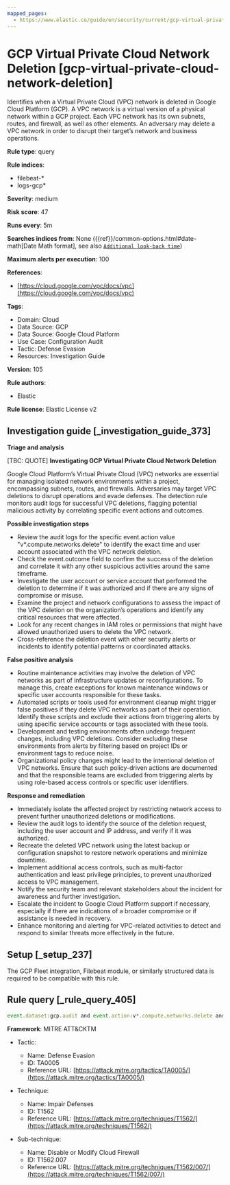 ```yaml
---
mapped_pages:
  - https://www.elastic.co/guide/en/security/current/gcp-virtual-private-cloud-network-deletion.html
---
```


# GCP Virtual Private Cloud Network Deletion [gcp-virtual-private-cloud-network-deletion]

Identifies when a Virtual Private Cloud (VPC) network is deleted in Google Cloud Platform (GCP). A VPC network is a virtual version of a physical network within a GCP project. Each VPC network has its own subnets, routes, and firewall, as well as other elements. An adversary may delete a VPC network in order to disrupt their target’s network and business operations.

**Rule type**: query

**Rule indices**:

* filebeat-*
* logs-gcp*

**Severity**: medium

**Risk score**: 47

**Runs every**: 5m

**Searches indices from**: None ({{ref}}/common-options.html#date-math[Date Math format], see also [`Additional look-back time`](docs-content://solutions/security/detect-and-alert/create-detection-rule.md#rule-schedule))

**Maximum alerts per execution**: 100

**References**:

* [https://cloud.google.com/vpc/docs/vpc](https://cloud.google.com/vpc/docs/vpc)

**Tags**:

* Domain: Cloud
* Data Source: GCP
* Data Source: Google Cloud Platform
* Use Case: Configuration Audit
* Tactic: Defense Evasion
* Resources: Investigation Guide

**Version**: 105

**Rule authors**:

* Elastic

**Rule license**: Elastic License v2

## Investigation guide [_investigation_guide_373]

**Triage and analysis**

[TBC: QUOTE]
**Investigating GCP Virtual Private Cloud Network Deletion**

Google Cloud Platform’s Virtual Private Cloud (VPC) networks are essential for managing isolated network environments within a project, encompassing subnets, routes, and firewalls. Adversaries may target VPC deletions to disrupt operations and evade defenses. The detection rule monitors audit logs for successful VPC deletions, flagging potential malicious activity by correlating specific event actions and outcomes.

**Possible investigation steps**

* Review the audit logs for the specific event.action value "v*.compute.networks.delete" to identify the exact time and user account associated with the VPC network deletion.
* Check the event.outcome field to confirm the success of the deletion and correlate it with any other suspicious activities around the same timeframe.
* Investigate the user account or service account that performed the deletion to determine if it was authorized and if there are any signs of compromise or misuse.
* Examine the project and network configurations to assess the impact of the VPC deletion on the organization’s operations and identify any critical resources that were affected.
* Look for any recent changes in IAM roles or permissions that might have allowed unauthorized users to delete the VPC network.
* Cross-reference the deletion event with other security alerts or incidents to identify potential patterns or coordinated attacks.

**False positive analysis**

* Routine maintenance activities may involve the deletion of VPC networks as part of infrastructure updates or reconfigurations. To manage this, create exceptions for known maintenance windows or specific user accounts responsible for these tasks.
* Automated scripts or tools used for environment cleanup might trigger false positives if they delete VPC networks as part of their operation. Identify these scripts and exclude their actions from triggering alerts by using specific service accounts or tags associated with these tools.
* Development and testing environments often undergo frequent changes, including VPC deletions. Consider excluding these environments from alerts by filtering based on project IDs or environment tags to reduce noise.
* Organizational policy changes might lead to the intentional deletion of VPC networks. Ensure that such policy-driven actions are documented and that the responsible teams are excluded from triggering alerts by using role-based access controls or specific user identifiers.

**Response and remediation**

* Immediately isolate the affected project by restricting network access to prevent further unauthorized deletions or modifications.
* Review the audit logs to identify the source of the deletion request, including the user account and IP address, and verify if it was authorized.
* Recreate the deleted VPC network using the latest backup or configuration snapshot to restore network operations and minimize downtime.
* Implement additional access controls, such as multi-factor authentication and least privilege principles, to prevent unauthorized access to VPC management.
* Notify the security team and relevant stakeholders about the incident for awareness and further investigation.
* Escalate the incident to Google Cloud Platform support if necessary, especially if there are indications of a broader compromise or if assistance is needed in recovery.
* Enhance monitoring and alerting for VPC-related activities to detect and respond to similar threats more effectively in the future.


## Setup [_setup_237]

The GCP Fleet integration, Filebeat module, or similarly structured data is required to be compatible with this rule.


## Rule query [_rule_query_405]

```js
event.dataset:gcp.audit and event.action:v*.compute.networks.delete and event.outcome:success
```

**Framework**: MITRE ATT&CKTM

* Tactic:

    * Name: Defense Evasion
    * ID: TA0005
    * Reference URL: [https://attack.mitre.org/tactics/TA0005/](https://attack.mitre.org/tactics/TA0005/)

* Technique:

    * Name: Impair Defenses
    * ID: T1562
    * Reference URL: [https://attack.mitre.org/techniques/T1562/](https://attack.mitre.org/techniques/T1562/)

* Sub-technique:

    * Name: Disable or Modify Cloud Firewall
    * ID: T1562.007
    * Reference URL: [https://attack.mitre.org/techniques/T1562/007/](https://attack.mitre.org/techniques/T1562/007/)



